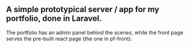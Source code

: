 ## A simple prototypical server / app for my portfolio, done in Laravel. 

The portfolio has an admin panel behind the scenes, while the front page serves the pre-built react page (the one in pf-front).
